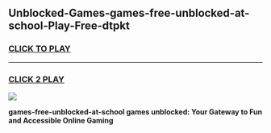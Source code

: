 
## Unblocked-Games-games-free-unblocked-at-school-Play-Free-dtpkt
<h3>
<a href="https://premium76.site?title=games-free-unblocked-at-school&ref=09A">CLICK TO PLAY</a></h3>
<hr>

<h3>
<a href="https://premium76.site?title=games-free-unblocked-at-school&ref=09A">CLICK 2 PLAY</a>
  
</h3>

<a href="https://premium76.site?title=games-free-unblocked-at-school&ref=09A"><img src="https://clearcache.store/games.png"></a>


**games-free-unblocked-at-school games unblocked: Your Gateway to Fun and Accessible Online Gaming**

